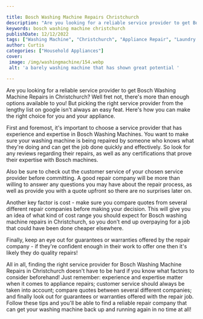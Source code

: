 ```yaml
---

title: Bosch Washing Machine Repairs Christchurch
description: "Are you looking for a reliable service provider to get Bosch Washing Machine Repairs in Christchurch? Well fret not, there's more ...get more info"
keywords: bosch washing machine christchurch
publishDate: 12/12/2022
tags: ["Washing Machine", "Christchurch", "Appliance Repair", "Laundry Appliances", "Clean Appliance", "Appliance Brand"]
author: Curtis
categories: ["Household Appliances"]
cover: 
 image: /img/washingmachine/154.webp
 alt: 'a barely washing machine that has shown great potential '

---
```


Are you looking for a reliable service provider to get Bosch Washing Machine Repairs in Christchurch? Well fret not, there's more than enough options available to you! But picking the right service provider from the lengthy list on google isn't always an easy feat. Here's how you can make the right choice for you and your appliance.

First and foremost, it's important to choose a service provider that has experience and expertise in Bosch Washing Machines. You want to make sure your washing machine is being repaired by someone who knows what they're doing and can get the job done quickly and effectively. So look for any reviews regarding their repairs, as well as any certifications that prove their expertise with Bosch machines.

Also be sure to check out the customer service of your chosen service provider before committing. A good repair company will be more than willing to answer any questions you may have about the repair process, as well as provide you with a quote upfront so there are no surprises later on.

Another key factor is cost - make sure you compare quotes from several different repair companies before making your decision. This will give you an idea of what kind of cost range you should expect for Bosch washing machine repairs in Christchurch, so you don't end up overpaying for a job that could have been done cheaper elsewhere. 

Finally, keep an eye out for guarantees or warranties offered by the repair company - if they're confident enough in their work to offer one then it's likely they do quality repairs! 

All in all, finding the right service provider for Bosch Washing Machine Repairs in Christchurch doesn't have to be hard if you know what factors to consider beforehand! Just remember: experience and expertise matter when it comes to appliance repairs; customer service should always be taken into account; compare quotes between several different companies; and finally look out for guarantees or warranties offered with the repair job. Follow these tips and you'll be able to find a reliable repair company that can get your washing machine back up and running again in no time at all!
